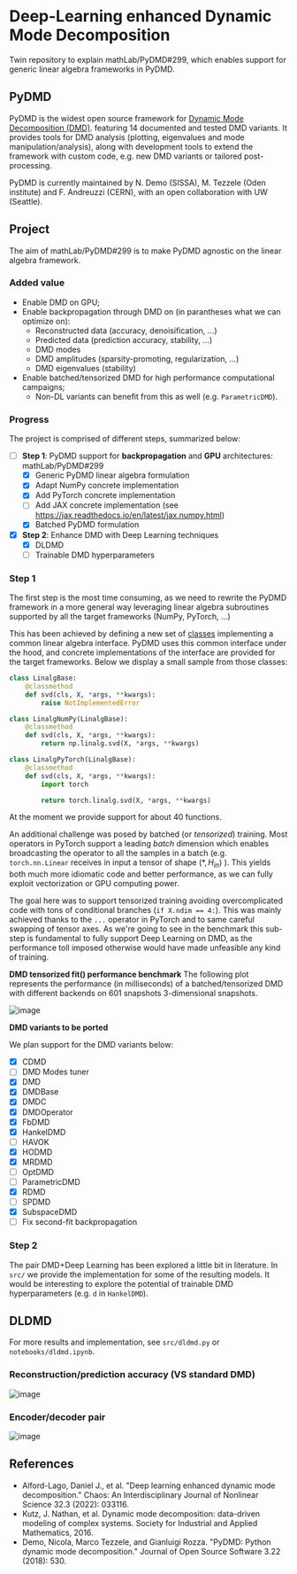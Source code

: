 # Deep-Learning enhanced Dynamic Mode Decomposition
Twin repository to explain mathLab/PyDMD#299, which enables support for generic linear
algebra frameworks in PyDMD.

## PyDMD
PyDMD is the widest open source framework for 
[Dynamic Mode Decomposition (DMD)](https://en.wikipedia.org/wiki/Dynamic_mode_decomposition). 
featuring 14 documented and tested DMD variants. It provides tools for DMD analysis (plotting, 
eigenvalues and mode manipulation/analysis), along with development tools to extend the 
framework with custom code, e.g. new DMD variants or tailored post-processing.

PyDMD is currently maintained by N. Demo (SISSA), M. Tezzele (Oden institute) and F. 
Andreuzzi (CERN), with an open collaboration with UW (Seattle).

## Project
The aim of mathLab/PyDMD#299 is to make PyDMD agnostic on the linear algebra framework.

### Added value
- Enable DMD on GPU;
- Enable backpropagation through DMD on (in parantheses what we can optimize on):
    - Reconstructed data (accuracy, denoisification, ...)
    - Predicted data (prediction accuracy, stability, ...)
    - DMD modes
    - DMD amplitudes (sparsity-promoting, regularization, ...)
    - DMD eigenvalues (stability)
- Enable batched/tensorized DMD for high performance computational campaigns;
    - Non-DL variants can benefit from this as well (e.g. `ParametricDMD`).

### Progress
The project is comprised of different steps, summarized below:
- [ ] **Step 1**: PyDMD support for **backpropagation** and **GPU** architectures: mathLab/PyDMD#299
    - [x] Generic PyDMD linear algebra formulation
    - [x] Adapt NumPy concrete implementation
    - [x] Add PyTorch concrete implementation
    - [ ] Add JAX concrete implementation (see https://jax.readthedocs.io/en/latest/jax.numpy.html)
    - [x] Batched PyDMD formulation 
- [x] **Step 2**: Enhance DMD with Deep Learning techniques
    - [x] DLDMD
    - [ ] Trainable DMD hyperparameters

### Step 1
The first step is the most time consuming, as we need to rewrite the PyDMD framework
in a more general way leveraging linear algebra subroutines supported by all the target
frameworks (NumPy, PyTorch, ...)

This has been achieved by defining a new set of 
[classes](https://github.com/fAndreuzzi/PyDMD/tree/generic-linalg/pydmd/linalg) implementing 
a common linear algebra interface. PyDMD uses this common interface under the hood, and concrete
implementations of the interface are provided for the target frameworks. Below we display a small
sample from those classes:
```python
class LinalgBase:
    @classmethod
    def svd(cls, X, *args, **kwargs):
        raise NotImplementedError

class LinalgNumPy(LinalgBase):
    @classmethod
    def svd(cls, X, *args, **kwargs):
        return np.linalg.svd(X, *args, **kwargs)

class LinalgPyTorch(LinalgBase):
    @classmethod
    def svd(cls, X, *args, **kwargs):
        import torch

        return torch.linalg.svd(X, *args, **kwargs)
```
At the moment we provide support for about 40 functions.

An additional challenge was posed by batched (or *tensorized*) training. Most operators in
PyTorch support a leading *batch* dimension which enables broadcasting the operator to all the
samples in a batch (e.g. `torch.nn.Linear` receives in input a tensor of shape $(*, H_{in})$ ).
This yields both much more idiomatic code and better performance, as we can fully exploit
vectorization or GPU computing power.

The goal here was to support tensorized training avoiding overcomplicated code with tons of
conditional branches (`if X.ndim == 4:`). This was mainly achieved thanks to the `...` operator
in PyTorch and to same careful swapping of tensor axes. As we're going to see in the benchmark
this sub-step is fundamental to fully support Deep Learning on DMD, as the performance toll
imposed otherwise would have made unfeasible any kind of training.

**DMD tensorized fit() performance benchmark**
The following plot represents the performance (in milliseconds) of a batched/tensorized
DMD with different backends on 601 snapshots 3-dimensional snapshots.

![image](https://user-images.githubusercontent.com/8464342/211190539-fc942030-8823-4b91-be3d-631bf66f1e31.png)

**DMD variants to be ported**

We plan support for the DMD variants below:
- [x] CDMD
- [ ] DMD Modes tuner
- [x] DMD
- [x] DMDBase
- [x] DMDC
- [x] DMDOperator
- [x] FbDMD
- [x] HankelDMD
- [ ] HAVOK
- [x] HODMD
- [x] MRDMD
- [ ] OptDMD
- [ ] ParametricDMD
- [x] RDMD
- [ ] SPDMD
- [x] SubspaceDMD
- [ ] Fix second-fit backpropagation

### Step 2
The pair DMD+Deep Learning has been explored a little bit in literature. In `src/` we provide
the implementation for some of the resulting models. It would be interesting to explore the
potential of trainable DMD hyperparameters (e.g. `d` in `HankelDMD`).

## DLDMD
For more results and implementation, see `src/dldmd.py` or `notebooks/dldmd.ipynb`.

### Reconstruction/prediction accuracy (VS standard DMD)
![image](https://user-images.githubusercontent.com/8464342/214721981-01a2e5d4-6e4e-4201-98c3-56955f191d93.png)

### Encoder/decoder pair
![image](https://user-images.githubusercontent.com/8464342/214722370-54621935-1943-4fdb-95ed-6c87b6cda17a.png)


## References
- Alford-Lago, Daniel J., et al. "Deep learning enhanced dynamic mode decomposition." Chaos: An Interdisciplinary Journal of Nonlinear Science 32.3 (2022): 033116.
- Kutz, J. Nathan, et al. Dynamic mode decomposition: data-driven modeling of complex systems. Society for Industrial and Applied Mathematics, 2016.
- Demo, Nicola, Marco Tezzele, and Gianluigi Rozza. "PyDMD: Python dynamic mode decomposition." Journal of Open Source Software 3.22 (2018): 530.
